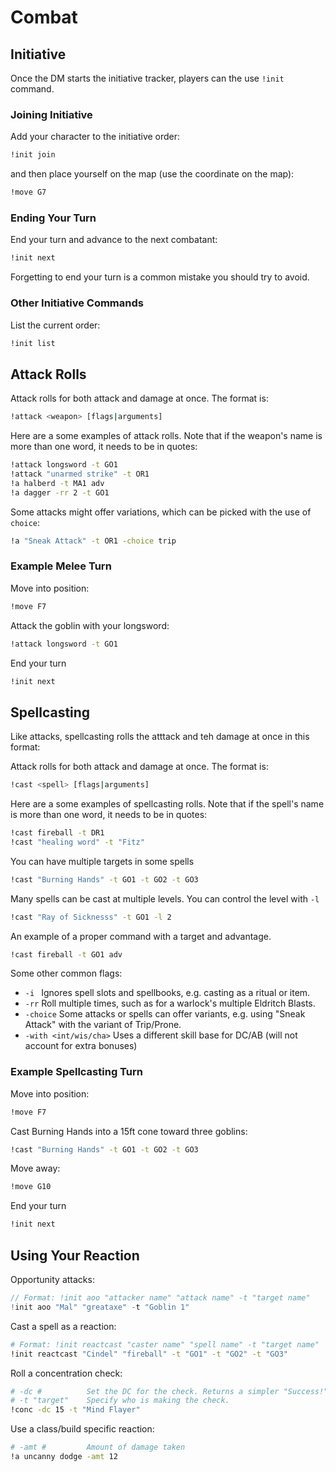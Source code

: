 
# Combat

## Initiative
Once the DM starts the initiative tracker, players can the  use `!init` command.

### Joining Initiative
Add your character to the initiative order:
```sh
!init join
```

and then place yourself on the map (use the coordinate on the map):
```sh
!move G7
```
### Ending Your Turn
End your turn and advance to the next combatant:
```sh
!init next
```
Forgetting to end your turn is a common mistake you should try to avoid.

### Other Initiative Commands
List the current order:
```sh
!init list
```

## Attack Rolls
Attack rolls for both attack and damage at once. The format is:
```sh
!attack <weapon> [flags|arguments]
```

Here are a some examples of attack rolls. Note that if the weapon's name is more than one word, it needs to be in quotes:
```sh
!attack longsword -t GO1
!attack "unarmed strike" -t OR1
!a halberd -t MA1 adv
!a dagger -rr 2 -t GO1
```

Some attacks might offer variations, which can be picked with the use of `choice`:
```sh
!a "Sneak Attack" -t OR1 -choice trip
```

### Example Melee Turn
Move into position:
```sh
!move F7
```

Attack the goblin with your longsword:
```sh
!attack longsword -t GO1
```

End your turn
```sh
!init next
```

## Spellcasting
Like attacks, spellcasting rolls the atttack and teh damage at once in this format:

Attack rolls for both attack and damage at once. The format is:
```sh
!cast <spell> [flags|arguments]
```

Here are a some examples of spellcasting rolls. Note that if the spell's name is more than one word, it needs to be in quotes:

```sh
!cast fireball -t DR1
!cast "healing word" -t "Fitz"
```

You can have multiple targets in some spells
```sh
!cast "Burning Hands" -t GO1 -t GO2 -t GO3
```

Many spells can be cast at multiple levels. You can control the level with `-l`
```sh
!cast "Ray of Sicknesss" -t GO1 -l 2
```

An example of a proper command with a target and advantage.
```sh
!cast fireball -t GO1 adv
```

Some other common flags:

- `-i ` Ignores spell slots and spellbooks, e.g. casting as a ritual or item.
- `-rr` Roll multiple times, such as for a warlock's multiple Eldritch Blasts.
- `-choice` Some attacks or spells can offer variants, e.g. using "Sneak Attack" with the variant of Trip/Prone.
- `-with <int/wis/cha>` Uses a different skill base for DC/AB (will not account for extra bonuses)

### Example Spellcasting Turn
Move into position:
```sh
!move F7
```

Cast Burning Hands into a 15ft cone toward three goblins:
```sh
!cast "Burning Hands" -t GO1 -t GO2 -t GO3
```

Move away:
```sh
!move G10
```

End your turn
```sh
!init next
```

## Using Your Reaction
Opportunity attacks:
```c
// Format: !init aoo "attacker name" "attack name" -t "target name"
!init aoo "Mal" "greataxe" -t "Goblin 1"
```

Cast a spell as a reaction:
```sh
# Format: !init reactcast "caster name" "spell name" -t "target name"
!init reactcast "Cindel" "fireball" -t "GO1" -t "GO2" -t "GO3"
```

Roll a concentration check:
```sh
# -dc #          Set the DC for the check. Returns a simpler "Success!" or "Fail!" dialog.
# -t "target"    Specify who is making the check.
!conc -dc 15 -t "Mind Flayer"
```

Use a class/build specific reaction:
```sh
# -amt #         Amount of damage taken
!a uncanny dodge -amt 12
```
